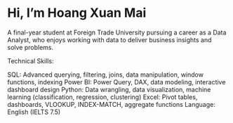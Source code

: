 # Hi, I’m Hoang Xuan Mai
A final-year student at Foreign Trade University pursuing a career as a Data Analyst, who enjoys working with data to deliver business insights and solve problems.

Technical Skills:

SQL: Advanced querying, filtering, joins, data manipulation, window functions, indexing
Power BI: Power Query, DAX, data modeling, interactive dashboard design
Python: Data wrangling, data visualization, machine learning (classification, regression, clustering)
Excel: Pivot tables, dashboards, VLOOKUP, INDEX-MATCH, aggregate functions
Language: English (IELTS 7.5)
